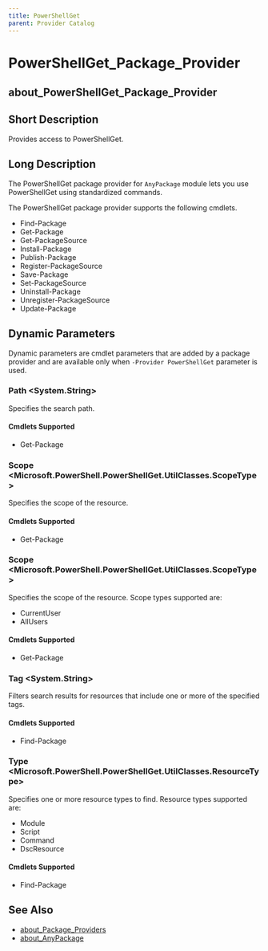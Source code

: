 ```yaml
---
title: PowerShellGet
parent: Provider Catalog
---
```


# PowerShellGet_Package_Provider

## about_PowerShellGet_Package_Provider

## Short Description

Provides access to PowerShellGet.

## Long Description

The PowerShellGet package provider for `AnyPackage` module lets you use PowerShellGet using standardized commands.

The PowerShellGet package provider supports the following cmdlets.

* Find-Package
* Get-Package
* Get-PackageSource
* Install-Package
* Publish-Package
* Register-PackageSource
* Save-Package
* Set-PackageSource
* Uninstall-Package
* Unregister-PackageSource
* Update-Package

## Dynamic Parameters

Dynamic parameters are cmdlet parameters that are added by a package
provider and are available only when `-Provider PowerShellGet` parameter is used.

### Path <System.String>

Specifies the search path.

#### Cmdlets Supported

* Get-Package

### Scope \<Microsoft.PowerShell.PowerShellGet.UtilClasses.ScopeType\>

Specifies the scope of the resource.

#### Cmdlets Supported

* Get-Package

### Scope \<Microsoft.PowerShell.PowerShellGet.UtilClasses.ScopeType\>

Specifies the scope of the resource. Scope types supported are:

* CurrentUser
* AllUsers

#### Cmdlets Supported

* Get-Package

### Tag \<System.String\>

Filters search results for resources that include one or more of the specified tags.

#### Cmdlets Supported

* Find-Package

### Type \<Microsoft.PowerShell.PowerShellGet.UtilClasses.ResourceType\>

Specifies one or more resource types to find. Resource types supported are:

* Module
* Script
* Command
* DscResource

#### Cmdlets Supported

* Find-Package

## See Also

* [about_Package_Providers](../../reference/about_Package_Providers.md)
* [about_AnyPackage](../../reference/about_AnyPackage.md)
